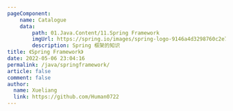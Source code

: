 ```yaml
---
pageComponent:
    name: Catalogue
    data:
        path: 01.Java.Content/11.Spring Framework
        imgUrl: https://spring.io/images/spring-logo-9146a4d3298760c2e7e49595184e1975.svg
        description: Spring 框架的知识
title: 《Spring Framework》
date: 2022-05-06 23:04:16
permalink: /java/springframework/
article: false
comment: false
author:
  name: Xueliang
  link: https://github.com/Human0722
---
```

